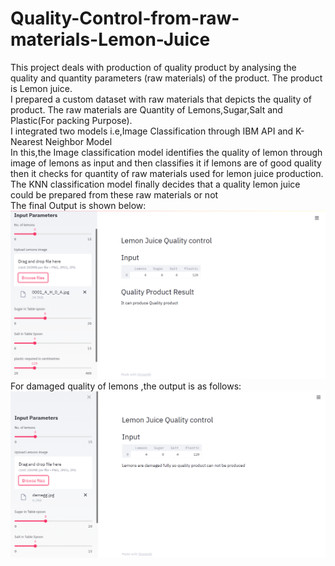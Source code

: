 # Quality-Control-from-raw-materials-Lemon-Juice
This project deals with production of quality product by analysing the quality and quantity parameters (raw materials) of the product. The product is Lemon juice.<br/>
I prepared a custom dataset with raw materials that depicts the quality of product. The raw materials are Quantity of Lemons,Sugar,Salt and Plastic(For packing Purpose).<br/>
I integrated two models i.e,Image Classification through IBM API and K-Nearest Neighbor Model <br/>
In this,the Image classification model identifies the quality of lemon through image of lemons as input and then classifies it if lemons are of good quality then it checks for quantity of raw materials used for lemon juice production. The KNN classification model finally decides that a quality lemon juice could be prepared from these raw materials or not<br/>
The final Output is shown below:
![](Images/quality%20Product.png)
For damaged quality of lemons ,the output is as follows:
![](Images/Damaged_lemons.png)
